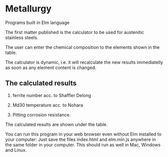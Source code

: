 # Metallurgy
Programs built in Elm language

The first matter published is the calculator to be used for austenitic stainless steels.

The user can enter the chemical composition to the elements shown in the table.

The calculator is dynamic, i.e. it will recalculate the new results immediatelly as soon as any element content is changed.

## The calculated results

1. ferrite number acc. to Shaffler Delong

2. Md30 temperature acc. to Nohara

3. Pitting corrosion resistance.

The calculated results are shown under the table.

You can run this program in your web browser even without Elm installed to your computer: Just save the files index.html and elm.min.js anywhere in the same folder in your computer. This should run as well in Mac, Windows and Linux.

